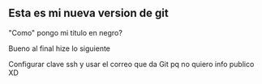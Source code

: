
## Esta es mi nueva version de git

"Como" pongo mi titulo en negro?


Bueno al final hize lo siguiente

Configurar clave ssh y usar el correo que da Git pq no quiero info publico XD
